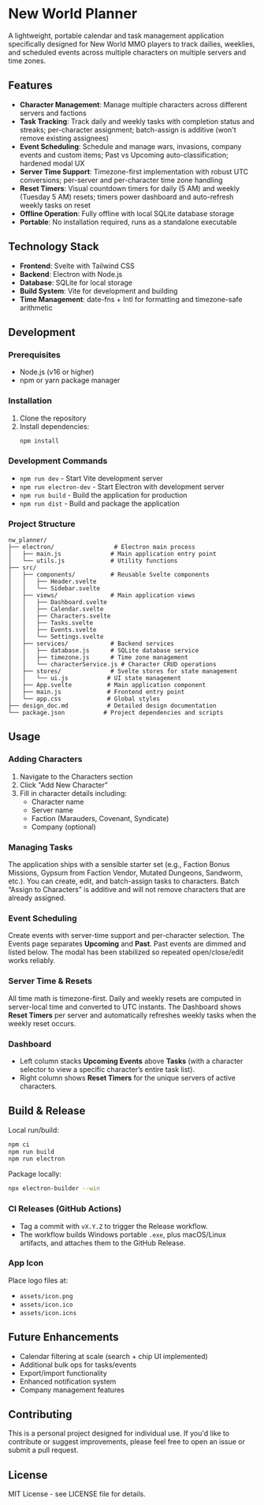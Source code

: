 # New World Planner

A lightweight, portable calendar and task management application specifically designed for New World MMO players to track dailies, weeklies, and scheduled events across multiple characters on multiple servers and time zones.

## Features

- **Character Management**: Manage multiple characters across different servers and factions
- **Task Tracking**: Track daily and weekly tasks with completion status and streaks; per-character assignment; batch-assign is additive (won't remove existing assignees)
- **Event Scheduling**: Schedule and manage wars, invasions, company events and custom items; Past vs Upcoming auto-classification; hardened modal UX
- **Server Time Support**: Timezone-first implementation with robust UTC conversions; per-server and per-character time zone handling
- **Reset Timers**: Visual countdown timers for daily (5 AM) and weekly (Tuesday 5 AM) resets; timers power dashboard and auto-refresh weekly tasks on reset
- **Offline Operation**: Fully offline with local SQLite database storage
- **Portable**: No installation required, runs as a standalone executable

## Technology Stack

- **Frontend**: Svelte with Tailwind CSS
- **Backend**: Electron with Node.js
- **Database**: SQLite for local storage
- **Build System**: Vite for development and building
- **Time Management**: date-fns + Intl for formatting and timezone-safe arithmetic

## Development

### Prerequisites

- Node.js (v16 or higher)
- npm or yarn package manager

### Installation

1. Clone the repository
2. Install dependencies:
   ```bash
   npm install
   ```

### Development Commands

- `npm run dev` - Start Vite development server
- `npm run electron-dev` - Start Electron with development server
- `npm run build` - Build the application for production
- `npm run dist` - Build and package the application

### Project Structure

```
nw_planner/
├── electron/                 # Electron main process
│   ├── main.js              # Main application entry point
│   └── utils.js             # Utility functions
├── src/
│   ├── components/          # Reusable Svelte components
│   │   ├── Header.svelte
│   │   └── Sidebar.svelte
│   ├── views/               # Main application views
│   │   ├── Dashboard.svelte
│   │   ├── Calendar.svelte
│   │   ├── Characters.svelte
│   │   ├── Tasks.svelte
│   │   ├── Events.svelte
│   │   └── Settings.svelte
│   ├── services/            # Backend services
│   │   ├── database.js      # SQLite database service
│   │   ├── timezone.js      # Time zone management
│   │   └── characterService.js # Character CRUD operations
│   ├── stores/              # Svelte stores for state management
│   │   └── ui.js           # UI state management
│   ├── App.svelte          # Main application component
│   ├── main.js             # Frontend entry point
│   └── app.css             # Global styles
├── design_doc.md           # Detailed design documentation
└── package.json           # Project dependencies and scripts
```

## Usage

### Adding Characters

1. Navigate to the Characters section
2. Click "Add New Character"
3. Fill in character details including:
   - Character name
   - Server name
   - Faction (Marauders, Covenant, Syndicate)
   - Company (optional)

### Managing Tasks

The application ships with a sensible starter set (e.g., Faction Bonus Missions, Gypsum from Faction Vendor, Mutated Dungeons, Sandworm, etc.). You can create, edit, and batch-assign tasks to characters. Batch “Assign to Characters” is additive and will not remove characters that are already assigned.

### Event Scheduling

Create events with server-time support and per-character selection. The Events page separates **Upcoming** and **Past**. Past events are dimmed and listed below. The modal has been stabilized so repeated open/close/edit works reliably.

### Server Time & Resets

All time math is timezone-first. Daily and weekly resets are computed in server-local time and converted to UTC instants. The Dashboard shows **Reset Timers** per server and automatically refreshes weekly tasks when the weekly reset occurs.

### Dashboard

- Left column stacks **Upcoming Events** above **Tasks** (with a character selector to view a specific character’s entire task list).
- Right column shows **Reset Timers** for the unique servers of active characters.

## Build & Release

Local run/build:

```bash
npm ci
npm run build
npm run electron
```

Package locally:

```bash
npx electron-builder --win
```

### CI Releases (GitHub Actions)
- Tag a commit with `vX.Y.Z` to trigger the Release workflow.
- The workflow builds Windows portable `.exe`, plus macOS/Linux artifacts, and attaches them to the GitHub Release.

### App Icon
Place logo files at:
- `assets/icon.png`
- `assets/icon.ico`
- `assets/icon.icns`

## Future Enhancements

- Calendar filtering at scale (search + chip UI implemented)
- Additional bulk ops for tasks/events
- Export/import functionality
- Enhanced notification system
- Company management features

## Contributing

This is a personal project designed for individual use. If you'd like to contribute or suggest improvements, please feel free to open an issue or submit a pull request.

## License

MIT License - see LICENSE file for details. 